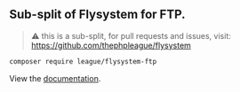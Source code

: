 ## Sub-split of Flysystem for FTP.

> ⚠️ this is a sub-split, for pull requests and issues, visit: https://github.com/thephpleague/flysystem

```bash
composer require league/flysystem-ftp
```

View the [documentation](https://flysystem.thephpleague.com/docs/adapter/ftp/).
